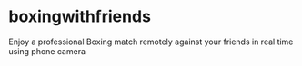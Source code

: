 # boxingwithfriends
Enjoy a professional Boxing match remotely against your friends in real time using  phone camera 
